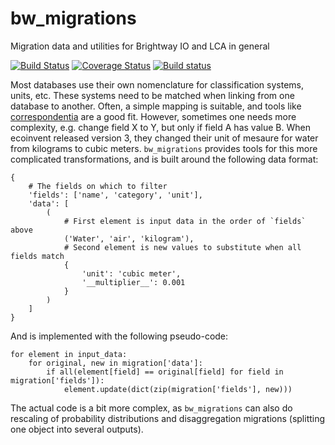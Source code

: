 # bw_migrations

Migration data and utilities for Brightway IO and LCA in general

[![Build Status](https://travis-ci.org/brightway-lca/bw_migrations.svg?branch=master)](https://travis-ci.org/brightway-lca/bw_migrations) [![Coverage Status](https://coveralls.io/repos/github/brightway-lca/bw_migrations/badge.svg?branch=master)](https://coveralls.io/github/brightway-lca/bw_migrations?branch=master) [![Build status](https://ci.appveyor.com/api/projects/status/lk0tbo21v2irm48x?svg=true)](https://ci.appveyor.com/project/cmutel/bw-migrations)

Most databases use their own nomenclature for classification systems, units, etc. These systems need to be matched when linking from one database to another. Often, a simple mapping is suitable, and tools like [correspondentia](https://github.com/BONSAMURAIS/correspondentia) are a good fit. However, sometimes one needs more complexity, e.g. change field X to Y, but only if field A has value B. When ecoinvent released version 3, they changed their unit of mesaure for water from kilograms to cubic meters. ``bw_migrations`` provides tools for this more complicated transformations, and is built around the following data format:

    {
        # The fields on which to filter
        'fields': ['name', 'category', 'unit'],
        'data': [
            (
                # First element is input data in the order of `fields` above
                ('Water', 'air', 'kilogram'),
                # Second element is new values to substitute when all fields match
                {
                    'unit': 'cubic meter',
                    '__multiplier__': 0.001
                }
            )
        ]
    }

And is implemented with the following pseudo-code:

    for element in input_data:
        for original, new in migration['data']:
            if all(element[field] == original[field] for field in migration['fields']):
                element.update(dict(zip(migration['fields'], new)))

The actual code is a bit more complex, as `bw_migrations` can also do rescaling of probability distributions and disaggregation migrations (splitting one object into several outputs).
